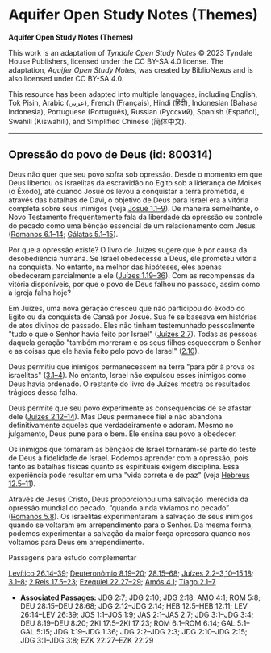 # Aquifer Open Study Notes (Themes)

**Aquifer Open Study Notes (Themes)**

This work is an adaptation of *Tyndale Open Study Notes* © 2023 Tyndale House Publishers, licensed under the CC BY\-SA 4\.0 license. The adaptation, *Aquifer Open Study Notes*, was created by BiblioNexus and is also licensed under CC BY\-SA 4\.0\.

This resource has been adapted into multiple languages, including English, Tok Pisin, Arabic (عربي), French (Français), Hindi (हिंदी), Indonesian (Bahasa Indonesia), Portuguese (Português), Russian (Русский), Spanish (Español), Swahili (Kiswahili), and Simplified Chinese (简体中文).



--------------------------------

## Opressão do povo de Deus (id: 800314)

Deus não quer que seu povo sofra sob opressão. Desde o momento em que Deus libertou os israelitas da escravidão no Egito sob a liderança de Moisés (o Êxodo), até quando Josué os levou a conquistar a terra prometida, e através das batalhas de Davi, o objetivo de Deus para Israel era a vitória completa sobre seus inimigos (veja [Josué 1\.1–9](https://ref.ly/Josh1:1-Josh1:9)). De maneira semelhante, o Novo Testamento frequentemente fala da liberdade da opressão ou controle do pecado como uma bênção essencial de um relacionamento com Jesus ([Romanos 6\.1–14](https://ref.ly/Rom6:1-Rom6:14); [Gálatas 5\.1–15](https://ref.ly/Gal5:1-Gal5:15)).

Por que a opressão existe? O livro de Juízes sugere que é por causa da desobediência humana. Se Israel obedecesse a Deus, ele prometeu vitória na conquista. No entanto, na melhor das hipóteses, eles apenas obedeceram parcialmente a ele ([Juízes 1\.19–36](https://ref.ly/Judg1:19-Judg1:36)). Com as recompensas da vitória disponíveis, por que o povo de Deus falhou no passado, assim como a igreja falha hoje?

Em Juízes, uma nova geração cresceu que não participou do êxodo do Egito ou da conquista de Canaã por Josué. Sua fé se baseava em histórias de atos divinos do passado. Eles não tinham testemunhado pessoalmente "tudo o que o Senhor havia feito por Israel" ([Juízes 2\.7](https://ref.ly/Judg2:7)). Todas as pessoas daquela geração "também morreram e os seus filhos esqueceram o Senhor e as coisas que ele havia feito pelo povo de Israel" ([2\.10](https://ref.ly/Judg2:10)).

Deus permitiu que inimigos permanecessem na terra "para pôr à prova os israelitas" ([3\.1–4](https://ref.ly/Judg3:1-Judg3:4)). No entanto, Israel não expulsou esses inimigos como Deus havia ordenado. O restante do livro de Juízes mostra os resultados trágicos dessa falha.

Deus permite que seu povo experimente as consequências de se afastar dele ([Juízes 2\.12–14](https://ref.ly/Judg2:12-Judg2:14)). Mas Deus permanece fiel e não abandona definitivamente aqueles que verdadeiramente o adoram. Mesmo no julgamento, Deus pune para o bem. Ele ensina seu povo a obedecer.

Os inimigos que tomaram as bênçãos de Israel tornaram\-se parte do teste de Deus à fidelidade de Israel. Podemos aprender com a opressão, pois tanto as batalhas físicas quanto as espirituais exigem disciplina. Essa experiência pode resultar em uma "vida correta e de paz" (veja [Hebreus 12\.5–11](https://ref.ly/Heb12:5-Heb12:11)).

Através de Jesus Cristo, Deus proporcionou uma salvação imerecida da opressão mundial do pecado, “quando ainda vivíamos no pecado” ([Romanos 5\.8](https://ref.ly/Rom5:8)). Os israelitas experimentaram a salvação de seus inimigos quando se voltaram em arrependimento para o Senhor. Da mesma forma, podemos experimentar a salvação da maior força opressora quando nos voltamos para Deus em arrependimento.

Passagens para estudo complementar

[Levítico 26\.14–39](https://ref.ly/Lev26:14-Lev26:39); [Deuteronômio 8\.19–20](https://ref.ly/Deut8:19-Deut8:20); [28\.15–68](https://ref.ly/Deut28:15-Deut28:68); [Juízes 2\.2–3](https://ref.ly/Judg2:2-Judg2:3),[10–15](https://ref.ly/Judg2:10-Judg2:15),[18](https://ref.ly/Judg2:18); [3\.1–8](https://ref.ly/Judg3:1-Judg3:8); [2 Reis 17\.5–23](https://ref.ly/2Kgs17:5-2Kgs17:23); [Ezequiel 22\.27–29](https://ref.ly/Ezek22:27-Ezek22:29); [Amós 4\.1](https://ref.ly/Amos4:1); [Tiago 2\.1–7](https://ref.ly/Jas2:1-Jas2:7)

* **Associated Passages:** JDG 2:7; JDG 2:10; JDG 2:18; AMO 4:1; ROM 5:8; DEU 28:15–DEU 28:68; JDG 2:12–JDG 2:14; HEB 12:5–HEB 12:11; LEV 26:14–LEV 26:39; JOS 1:1–JOS 1:9; JAS 2:1–JAS 2:7; JDG 3:1–JDG 3:4; DEU 8:19–DEU 8:20; 2KI 17:5–2KI 17:23; ROM 6:1–ROM 6:14; GAL 5:1–GAL 5:15; JDG 1:19–JDG 1:36; JDG 2:2–JDG 2:3; JDG 2:10–JDG 2:15; JDG 3:1–JDG 3:8; EZK 22:27–EZK 22:29

